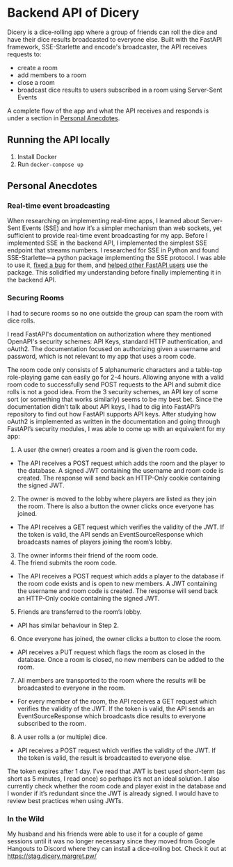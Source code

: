 # Backend API of Dicery

Dicery is a dice-rolling app where a group of friends can roll the dice and have their dice results broadcasted to everyone else. Built with the FastAPI framework, SSE-Starlette and encode's broadcaster, the API receives requests to:

- create a room
- add members to a room
- close a room
- broadcast dice results to users subscribed in a room using Server-Sent Events

A complete flow of the app and what the API receives and responds is under a section in [Personal Anecdotes](#securing-rooms).

## Running the API locally

1. Install Docker
2. Run `docker-compose up`

## Personal Anecdotes

### Real-time event broadcasting

When researching on implementing real-time apps, I learned about Server-Sent Events (SSE) and how it’s a simpler mechanism than web sockets, yet sufficient to provide real-time event broadcasting for my app. Before I implemented SSE in the backend API, I implemented the simplest SSE endpoint that streams numbers. I researched for SSE in Python and found SSE-Starlette—a python package implementing the SSE protocol. I was able to use it, [fixed a bug](https://github.com/sysid/sse-starlette/pull/3) for them, and [helped other FastAPI users](https://github.com/sysid/sse-starlette/issues/2) use the package. This solidified my understanding before finally implementing it in the backend API.

### <a name="securing-rooms"></a> Securing Rooms
I had to secure rooms so no one outside the group can spam the room with dice rolls.

I read FastAPI's documentation on authorization where they mentioned OpenAPI's security schemes: API Keys, standard HTTP authentication, and oAuth2. The documentation focused on authorizing given a username and password, which is not relevant to my app that uses a room code.

The room code only consists of 5 alphanumeric characters and a table-top role-playing game can easily go for 2-4 hours. Allowing anyone with a valid room code to successfully send POST requests to the API and submit dice rolls is not a good idea. From the 3 security schemes, an API key of some sort (or something that works similarly) seems to be my best bet. Since the documentation didn’t talk about API keys, I had to dig into FastAPI’s repository to find out how FastAPI supports API keys. After studying how oAuth2 is implemented as written in the documentation and going through FastAPI’s security modules, I was able to come up with an equivalent for my app:

1. A user (the owner) creates a room and is given the room code.
 - The API receives a POST request which adds the room and the player to the database. A signed JWT containing the username and room code is created. The response will send back an HTTP-Only cookie containing the signed JWT.
2. The owner is moved to the lobby where players are listed as they join the room. There is also a button the owner clicks once everyone has joined.
 - The API receives a GET request which verifies the validity of the JWT. If the token is valid, the API sends an EventSourceResponse which broadcasts names of players joining the room’s lobby.
3. The owner informs their friend of the room code.
4. The friend submits the room code.
 - The API receives a POST request which adds a player to the database if the room code exists and is open to new members. A JWT containing the username and room code is created. The response will send back an HTTP-Only cookie containing the signed JWT.
5. Friends are transferred to the room’s lobby.
 - API has similar behaviour in Step 2.
6. Once everyone has joined, the owner clicks a button to close the room.
 - API receives a PUT request which flags the room as closed in the database. Once a room is closed, no new members can be added to the room.
7. All members are transported to the room where the results will be broadcasted to everyone in the room.
 - For every member of the room, the API receives a GET request which verifies the validity of the JWT. If the token is valid, the API sends an EventSourceResponse which broadcasts dice results to everyone subscribed to the room.
8. A user rolls a (or multiple) dice.
 - API receives a POST request which verifies the validity of the JWT. If the token is valid, the result is broadcasted to everyone else.

The token expires after 1 day. I’ve read that JWT is best used short-term (as short as 5 minutes, I read once) so perhaps it’s not an ideal solution. I also currently check whether the room code and player exist in the database and I wonder if it’s redundant since the JWT is already signed. I would have to review best practices when using JWTs.

### In the Wild

My husband and his friends were able to use it for a couple of game sessions until it was no longer necessary since they moved from Google Hangouts to Discord where they can install a dice-rolling bot. Check it out at https://stag.dicery.margret.pw/
